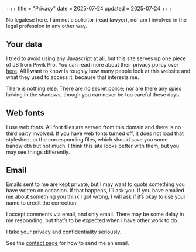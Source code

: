 +++
title = "Privacy"
date = 2025-07-24
updated = 2025-07-24
+++

No legalese here. I am not a solicitor (read lawyer), nor am I involved in the legal profession in any other way. 

## Your data

I tried to avoid using any Javascript at all, but this site serves up one piece of JS from Piwik Pro. You can read more about their privacy policy over [here](https://help.piwik.pro/support/privacy/). All I want to know is roughly how many people look at this website and what they used to access it, because that interests me.

There is nothing else. There are no secret police; nor are there any spies lurking in the shadows, though you can never be too careful these days. 

## Web fonts

I use web fonts. All font files are served from this domain and there is no third party involved. If you have web fonts turned off, it does not load that stylesheet or the corresponding files, which should save you some bandwidth but not much. I think this site looks better with them, but you may see things differently.

## Email

Emails sent to me are kept private, but I may want to quote something you have written on occasion. If that happens, I’ll ask you. If you have emailed me about something you think I got wrong, I will ask if it’s okay to use your name to credit the correction.

I accept comments via email, and only email. There may be some delay in me responding, but that’s to be expected when I have other work to do. 

I take your privacy and confidentiality seriously.

See the [contact page](/contact) for how to send me an email.